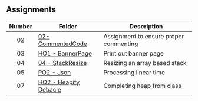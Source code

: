 ## Assignments

| Number | Folder | Description |
| :----: | ------ | ----------- |
|  02    |   [02-CommentedCode](https://github.com/Micah-Lyn/3013-ALG-Scotland/tree/master/Assignments/02-CommentedCode)    | Assignment to ensure proper commenting            |
| 03     | [HO1 - BannerPage](https://github.com/Micah-Lyn/3013-ALG-Scotland/blob/master/Assignments/03-HO1/HO1-Scotland.txt)    |Print out banner page |
| 04     | [04 - StackResize](https://github.com/Micah-Lyn/3013-ALG-Scotland/tree/master/Assignments/04-StackResize)    |Resizing an array based stack |
| 05    | [PO2 - Json](https://github.com/Micah-Lyn/3013-ALG-Scotland/tree/master/Json)    |Processing linear time|
| 07    | [HO2 - Heapify Debacle](https://github.com/Micah-Lyn/3013-ALG-Scotland/blob/master/Assignments/07-%20H02%20HeapifyDebacle/heap_from_class.cpp)    |Completing heap from class|

